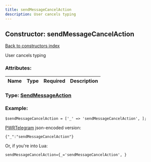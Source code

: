```yaml
---
title: sendMessageCancelAction
description: User cancels typing
---
```

## Constructor: sendMessageCancelAction  
[Back to constructors index](index.md)



User cancels typing

### Attributes:

| Name     |    Type       | Required | Description |
|----------|:-------------:|:--------:|------------:|



### Type: [SendMessageAction](../types/SendMessageAction.md)


### Example:

```
$sendMessageCancelAction = ['_' => 'sendMessageCancelAction', ];
```  

[PWRTelegram](https://pwrtelegram.xyz) json-encoded version:

```
{"_":"sendMessageCancelAction"}
```


Or, if you're into Lua:  


```
sendMessageCancelAction={_='sendMessageCancelAction', }

```


